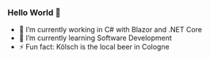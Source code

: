 ### Hello World 👋
- 🔭 I’m currently working in C# with Blazor and .NET Core
- 🌱 I’m currently learning Software Development
- ⚡ Fun fact: Kölsch is the local beer in Cologne
<!--
**IanEarnest/IanEarnest** is a ✨ _special_ ✨ repository because its `README.md` (this file) appears on your GitHub profile.

Here are some ideas to get you started:


- 👯 I’m looking to collaborate on ...
- 🤔 I’m looking for help with ...
- 💬 Ask me about ...
- 📫 How to reach me: ...
- 😄 Pronouns: ...

-->
